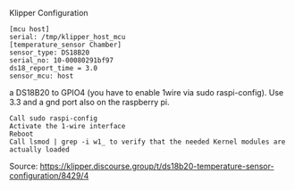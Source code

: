Klipper Configuration

    [mcu host]
    serial: /tmp/klipper_host_mcu
    [temperature_sensor Chamber]
    sensor_type: DS18B20
    serial_no: 10-00080291bf97
    ds18_report_time = 3.0
    sensor_mcu: host

a DS18B20 to GPIO4 (you have to enable 1wire via sudo raspi-config). Use 3.3 and a gnd port also on the raspberry pi. 

    Call sudo raspi-config
    Activate the 1-wire interface
    Reboot
    Call lsmod | grep -i w1_ to verify that the needed Kernel modules are actually loaded 

Source:
https://klipper.discourse.group/t/ds18b20-temperature-sensor-configuration/8429/4
